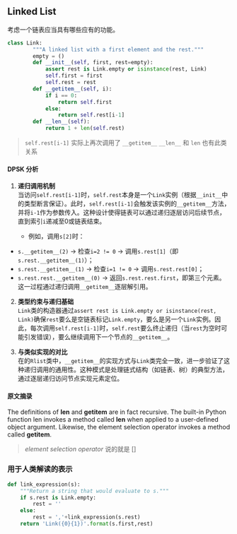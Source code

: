 ## Linked List

考虑一个链表应当具有哪些应有的功能。
```python
class Link:
        """A linked list with a first element and the rest."""
        empty = ()
        def __init__(self, first, rest=empty):
            assert rest is Link.empty or isinstance(rest, Link)
            self.first = first
            self.rest = rest
        def __getitem__(self, i):
            if i == 0:
                return self.first
            else:
                return self.rest[i-1]
        def __len__(self):
            return 1 + len(self.rest)
```

>`self.rest[i-1]` 实际上再次调用了 `__getitem__`
> `__len__` 和 `len` 也有此类关系

#### DPSK 分析
1. **递归调用机制**  
    当访问`self.rest[i-1]`时，`self.rest`本身是一个`Link`实例（根据`__init__`中的类型断言保证）。此时，`self.rest[i-1]`会触发该实例的`__getitem__`方法，并将`i-1`作为参数传入。这种设计使得链表可以通过递归逐层访问后续节点，直到索引`i`递减至0或链表结束。
    
    - 例如，调用`s[2]`时：

- `s.__getitem__(2)` → 检查`i=2 != 0` → 调用`s.rest[1]`（即`s.rest.__getitem__(1)`）；
- `s.rest.__getitem__(1)` → 检查`i=1 != 0` → 调用`s.rest.rest[0]`；
- `s.rest.rest.__getitem__(0)` → 返回`s.rest.rest.first`，即第三个元素。  
    这一过程通过递归调用`__getitem__`逐层解引用。

2. **类型约束与递归基础**  
    `Link`类的构造器通过`assert rest is Link.empty or isinstance(rest, Link)`确保`rest`要么是空链表标记`Link.empty`，要么是另一个`Link`实例。因此，每次调用`self.rest[i-1]`时，`self.rest`要么终止递归（当`rest`为空时可能引发错误），要么继续调用下一个节点的`__getitem__`。
    
3. **与类似实现的对比**  
    在的`Rlist`类中，`__getitem__`的实现方式与`Link`类完全一致，进一步验证了这种递归调用的通用性。这种模式是处理链式结构（如链表、树）的典型方法，通过逐层递归访问节点实现元素定位。

#### 原文摘录
The definitions of **__len__** and **__getitem__** are in fact recursive. The built-in Python function len invokes a method called **__len__** when applied to a user-defined object argument. Likewise, the element selection operator invokes a method called **__getitem__**.
> *element selection operator* 说的就是 \[]

### 用于人类解读的表示
```python
def link_expression(s):
	"""Return a string that would evaluate to s."""
	if s.rest is Link.empty:
		rest = ''
	else:
		rest = ','+link_expression(s.rest)
	return 'Link({0}{1})'.format(s.first,rest)
```
